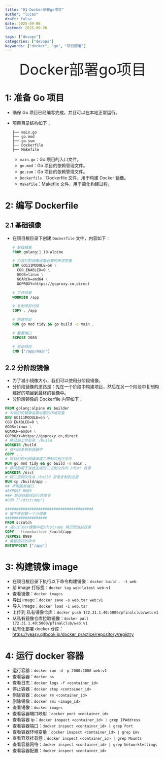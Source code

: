 ```yaml
---
title: "01-Docker部署go项目"
author: "lucas"
draft: false
date: 2025-09-06
lastmod: 2025-09-06

tags: ["devops"]
categories: ["devops"]
keywords: ["docker", "go", "项目部署"]
---
```


<div align="center"><font size="35">Docker部署go项目</font></div>

# 1: 准备 Go 项目

- 确保 Go 项目已经编写完成，并且可以在本地正常运行。
- 项目目录结构如下：

  ```
  ├── main.go
  ├── go.mod
  ├── go.sum
  ├── Dockerfile
  ├── Makefile
  ```

  - `main.go`：Go 项目的入口文件。
  - `go.mod`：Go 项目的依赖管理文件。
  - `go.sum`：Go 项目的依赖管理文件。
  - `Dockerfile`：Dockerfile 文件，用于构建 Docker 镜像。
  - `Makefile`：Makefile 文件，用于简化构建过程。

# 2: 编写 Dockerfile

## 2.1 基础镜像

- 在项目根目录下创建 `Dockerfile` 文件，内容如下：

  ```Dockerfile
  # 基础镜像
  FROM golang:1.19-alpine

  # 为我们的镜像设置必要的环境变量
  ENV GO111MODULE=on \
    CGO_ENABLED=0 \
    GOOS=linux \
    GOARCH=amd64 \
    GOPROXY=https://goproxy.cn,direct

  # 工作目录
  WORKDIR /app

  # 复制项目代码
  COPY . /app

  # 构建项目
  RUN go mod tidy && go build -o main .

  # 暴露端口
  EXPOSE 2080

  # 启动项目
  CMD ["/app/main"]
  ```

## 2.2 分阶段镜像

- 为了减小镜像大小，我们可以使用分阶段镜像。
- 分阶段镜像的思路是：先在一个阶段中构建项目，然后在另一个阶段中复制构建好的项目到最终的镜像中。
- 分阶段镜像的 Dockerfile 内容如下：

```Dockerfile
FROM golang:alpine AS builder
# 为我们的镜像设置必要的环境变量
ENV GO111MODULE=on \
CGO_ENABLED=0 \
GOOS=linux \
GOARCH=amd64 \
GOPROXY=https://goproxy.cn,direct
# 移动到工作目录：/build
WORKDIR /build
# 将代码复制到容器中
COPY . .
# 将我们的代码编译成二进制可执行文件
RUN go mod tidy && go build -o main .
# 移动到用于存放生成的二进制文件的 /dist 目录
WORKDIR /dist
# 将二进制文件从 /build 目录复制到这里
RUN cp /build/app .
## 声明服务端口
#EXPOSE 8989
### 启动容器时运行的命令
#CMD ["/dist/app"]

########################################
# 接下来创建一个小镜像
###################
FROM scratch
# 从builder镜像中把/dist/app 拷贝到当前目录
COPY --from=builder /build/app
/EXPOSE 8989
# 需要运行的命令
ENTRYPOINT ["/app"]
```

# 3: 构建镜像 image

- 在项目根目录下执行以下命令构建镜像：`docker build . -t web`
- 给 image 打标签：`docker tag web:latest web:v1`
- 查看镜像：`docker images`
- 导出 image：`docker save -o web.tar web:v1`
- 导入 image：`docker load -i web.tar`
- 上传到 私有镜像仓库：`docker push 172.31.1.40:5000/pfinalclub/web:v1`
- 从私有镜像仓库拉取镜像：`docker pull 172.31.1.40:5000/pfinalclub/web:v1`
- 私有化部署 docker 仓库：<https://yeasy.gitbook.io/docker_practice/repository/registry>

# 4: 运行 docker 容器

- 运行容器：`docker run -d -p 2080:2080 web:v1`
- 查看容器：`docker ps`
- 查看日志：`docker logs -f <container_id>`
- 停止容器：`docker stop <container_id>`
- 删除容器：`docker rm <container_id>`
- 删除镜像：`docker rmi <image_id>`
- 查看镜像：`docker images`
- 查看容器端口映射：`docker port <container_id>`
- 查看容器 ip：`docker inspect <container_id> | grep IPAddress`
- 查看容器端口：`docker inspect <container_id> | grep Port`
- 查看容器环境变量：`docker inspect <container_id> | grep Env`
- 查看容器挂载卷：`docker inspect <container_id> | grep Mounts`
- 查看容器网络：`docker inspect <container_id> | grep NetworkSettings`
- 查看容器配置：`docker inspect <container_id>`

